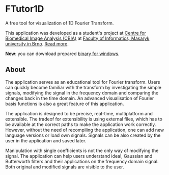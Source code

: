 # FTutor1D
A free tool for visualization of 1D Fourier Transform.

This application was developed as a student's project at [Centre for Biomedical Image Analysis (CBIA)](http://www.cbia.fi.muni.cz) at [Faculty of Informatics, Masaryk university in Brno](http://www.fi.muni.cz). [Read more](http://www.cbia.fi.muni.cz/projects/ftutor1d.html).


**New**: you can download prepared [binary for windows](https://github.com/janbella/FTutor1D/raw/master/bin/FT1D_win32_x86.zip).

## About

The application serves as an educational tool for Fourier transform. Users can quickly become familiar with the transform by investigating the simple signals, modifying the signal in the frequency domain and comparing the changes back in the time domain. An advanced visualisation of Fourier basis functions is also a great feature of this application. 

The application is designed to be precise, real-time, multiplatform and extensible. The tradeof for extensibility is using external files, which has to be available at the correct paths to make the application work correctly. However, without the need of recompiling the application, one can add new language versions or load own signals. Signals can be also created by the user in the application and saved later.

Manipulation with single coefficients is not the only way of modifying the signal. The application can help users understand ideal, Gaussian and Butterworth filters and their applications on the frequency domain signal. Both original and modified signals are visible to the user. 
